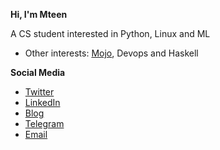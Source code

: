 **Hi, I'm Mteen**

A CS student interested in Python, Linux and ML

- Other interests: [Mojo](https://www.modular.com/mojo), Devops and Haskell
  
**Social Media**

- [Twitter](https://twitter.com/mteen_1)
- [LinkedIn](https://www.linkedin.com/in/matin-moharami/)
- [Blog](https://mteen.ir)
- [Telegram](https://t.me/mteen1)
- [Email](mailto:matinmoharami@yahoo.com)
